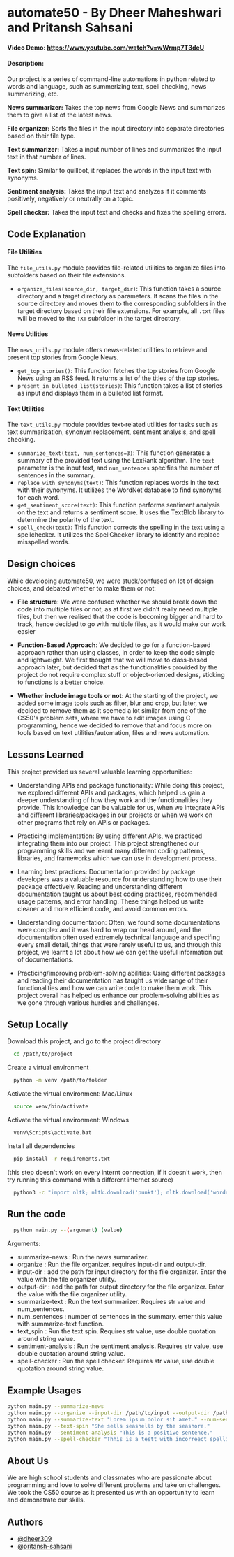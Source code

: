 # automate50 - By Dheer Maheshwari and Pritansh Sahsani

#### Video Demo: https://www.youtube.com/watch?v=wWrmp7T3deU

#### Description:

Our project is a series of command-line automations in python related to words and language, such as summerizing text, spell checking, news summerizing, etc.


**News summarizer:** Takes the top news from Google News and summarizes them to give a list of the latest news.

**File organizer:** Sorts the files in the input directory into separate directories based on their file type. 

**Text summarizer:** Takes a input number of lines and summarizes the input text in that number of lines.

**Text spin:** Similar to quillbot, it replaces the words in the input text with synonyms.

**Sentiment analysis:** Takes the input text and analyzes if it comments positively, negatively or neutrally on a topic.

**Spell checker:** Takes the input text and checks and fixes the spelling errors.

## Code Explanation

#### File Utilities

The `file_utils.py` module provides file-related utilities to organize files into subfolders based on their file extensions.

- `organize_files(source_dir, target_dir)`: This function takes a source directory and a target directory as parameters. It scans the files in the source directory and moves them to the corresponding subfolders in the target directory based on their file extensions. For example, all `.txt` files will be moved to the `TXT` subfolder in the target directory.

#### News Utilities

The `news_utils.py` module offers news-related utilities to retrieve and present top stories from Google News.

- `get_top_stories()`: This function fetches the top stories from Google News using an RSS feed. It returns a list of the titles of the top stories.
- `present_in_bulleted_list(stories)`: This function takes a list of stories as input and displays them in a bulleted list format.

#### Text Utilities

The `text_utils.py` module provides text-related utilities for tasks such as text summarization, synonym replacement, sentiment analysis, and spell checking.

- `summarize_text(text, num_sentences=3)`: This function generates a summary of the provided text using the LexRank algorithm. The `text` parameter is the input text, and `num_sentences` specifies the number of sentences in the summary.
- `replace_with_synonyms(text)`: This function replaces words in the text with their synonyms. It utilizes the WordNet database to find synonyms for each word.
- `get_sentiment_score(text)`: This function performs sentiment analysis on the text and returns a sentiment score. It uses the TextBlob library to determine the polarity of the text.
- `spell_check(text)`: This function corrects the spelling in the text using a spellchecker. It utilizes the SpellChecker library to identify and replace misspelled words.


## Design choices

While developing automate50, we were stuck/confused on lot of design choices, and debated whether to make them or not:

- **File structure**: We were confused whether we should break down the code into multiple files or not, as at first we didn't really need multiple files, but then we realised that the code is becoming bigger and hard to track, hence decided to go with multiple files, as it would make our work easier

- **Function-Based Approach**: We decided to go for a function-based approach rather than using classes, in order to keep the code simple and lightweight. We first thought that we will move to class-based approach later, but decided that as the functionalities provided by the project do not require complex stuff or object-oriented designs, sticking to functions is a better choice.

- **Whether include image tools or not**: At the starting of the project, we added some image tools such as filter, blur and crop, but later, we decided to remove them as it seemed a lot similar from one of the CS50's problem sets, where we have to edit images using C programming, hence we decided to remove that and focus more on tools based on text utilities/automation, files and news automation.

## Lessons Learned

This project provided us several valuable learning opportunities:

- Understanding APIs and package functionality: While doing this project, we explored different APIs and packages, which helped us gain a deeper understanding of how they work and the functionalities they provide. This knowledge can be valuable for us, when we integrate APIs and different libraries/packages in our projects or when we work on other programs that rely on APIs or packages.

- Practicing implementation: By using different APIs, we practiced integrating them into our project. This project strengthened our programming skills and we learnt many different coding patterns, libraries, and frameworks which we can use in development process.

- Learning best practices: Documentation provided by package developers was a valuable resource for understanding how to use their package effectively. Reading and understanding different documentation taught us  about best coding practices, recommended usage patterns, and error handling. These things helped us write cleaner and more efficient code, and avoid common errors.

- Understanding documentation: Often, we found some documentations were complex and it was hard to wrap our head around, and the documentation often used extremely technical language and specifing every small detail, things that were rarely useful to us, and through this project, we learnt a lot about how we can get the useful information out of documentations.

- Practicing/improving problem-solving abilities: Using different packages and reading their documentation has taught us wide range of their functionalities and how we can write code to make them work. This project overall has helped us enhance our problem-solving abilities as we gone through various hurdles and challenges.

## Setup Locally

Download this project, and go to the project directory

```bash
  cd /path/to/project
```

Create a virtual environment

```bash
  python -m venv /path/to/folder
```

Activate the virtual environment: Mac/Linux
```bash
  source venv/bin/activate
```

Activate the virtual environment: Windows

```bash
  venv\Scripts\activate.bat
```

Install all dependencies

```bash
  pip install -r requirements.txt
```

(this step doesn't work on every internt connection, if it doesn't work, then try running this command with a different internet source)
```bash
  python3 -c "import nltk; nltk.download('punkt'); nltk.download('wordnet'); nltk.download('averaged_perceptron_tagger');"
```

## Run the code

```bash
  python main.py --(argument) (value)
```
Arguments:
- summarize-news : Run the news summarizer. 
- organize : Run the file organizer. requires input-dir and output-dir.
- input-dir : add the path for input directory for the file organizer. Enter the value with the file organizer utility.
- output-dir : add the path for output directory for the file organizer. Enter the value with the file organizer utility.
- summarize-text : Run the text summarizer. Requires str value and num_sentences.
- num_sentences : number of sentences in the summary. enter this value with summarize-text function. 
- text_spin : Run the text spin. Requires str value, use double quotation around string value.
- sentiment-analysis : Run the sentiment analysis. Requires str value, use double quotation around string value.
- spell-checker : Run the spell checker. Requires str value, use double quotation around string value.

## Example Usages
```bash
python main.py --summarize-news
python main.py --organize --input-dir /path/to/input --output-dir /path/to/output
python main.py --summarize-text "Lorem ipsum dolor sit amet." --num-sentences 2
python main.py --text-spin "She sells seashells by the seashore."
python main.py --sentiment-analysis "This is a positive sentence."
python main.py --spell-checker "Thhis is a testt with incorreect spellings."
```

## About Us
We are high school students and classmates who are passionate about programming and love to solve different problems and take on challenges. We took the CS50 course as it presented us with an opportunity to learn and demonstrate our skills.

## Authors
- [@dheer309](https://www.github.com/dheer309)
- [@pritansh-sahsani](https://www.github.com/pritansh-sahsani)
